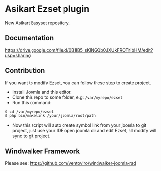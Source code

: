 # Asikart Ezset plugin

New Asikart Easyset repository.

## Documentation
https://drive.google.com/file/d/0B1IB5_sKlNGQb0JXUkFROThibHM/edit?usp=sharing

## Contribution

If you want to modify Ezset, you can follow these step to create project.

- Install Joomla and this editor.
- Clone this repo to some folder, e.g: `/var/myrepo/ezset`
- Run this command:

``` bash
$ cd /var/myrepo/ezset
$ php bin/makelink /your/joomla/root/path
```

- Now this script will auto create symbol link from your joomla to git project, just use your IDE open joomla dir and edit Ezset, all modify will sync to git project.

## Windwalker Framework
Please see: https://github.com/ventoviro/windwalker-joomla-rad
